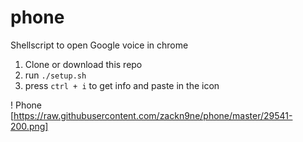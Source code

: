 # phone

Shellscript to open Google voice in chrome

1. Clone or download this repo
2. run `./setup.sh`
3. press `ctrl + i` to get info and paste in the icon

! Phone
[https://raw.githubusercontent.com/zackn9ne/phone/master/29541-200.png]
